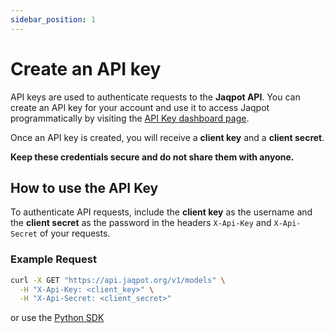 ```yaml
---
sidebar_position: 1
---
```


# Create an API key

API keys are used to authenticate requests to the **Jaqpot API**. You can create an API key for your account and use it to access Jaqpot programmatically by visiting the [API Key dashboard page](https://app.jaqpot.org/dashboard/api-keys).

Once an API key is created, you will receive a **client key** and a **client secret**. 

**Keep these credentials secure and do not share them with anyone.**

## How to use the API Key

To authenticate API requests, include the **client key** as the username and the **client secret** as the password in the headers `X-Api-Key` and `X-Api-Secret` of your requests.

### Example Request

```bash
curl -X GET "https://api.jaqpot.org/v1/models" \
  -H "X-Api-Key: <client_key>" \
  -H "X-Api-Secret: <client_secret>"
```

or use the [Python SDK](../SDKs/python-sdk/install-the-sdk.md) 
